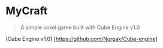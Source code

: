 MyCraft
=======

> A simple voxel game built with Cube Engine v1.0

(Cube Engine v1.0)  [https://github.com/Nurgak/Cube-engine]
